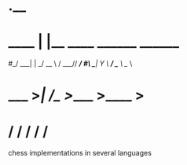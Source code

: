 #       .__                          
#  ____ |  |__   ____   ______ ______
#_/ ___\|  |  \_/ __ \ /  ___//  ___/
#\  \___|   Y  \  ___/ \___ \ \___ \ 
# \___  >___|  /\___  >____  >____  >
#    \/     \/     \/     \/     \/ 


chess implementations in several languages
